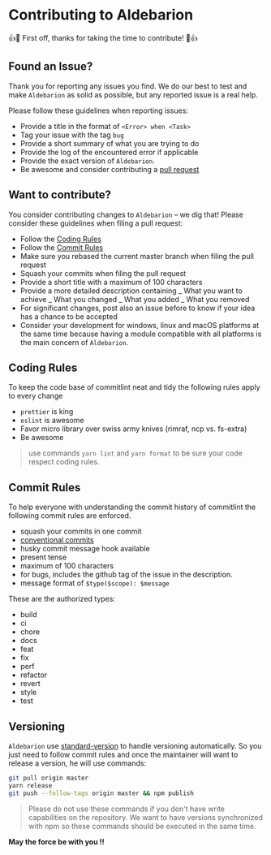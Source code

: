 # Contributing to Aldebarion

:+1::tada: First off, thanks for taking the time to contribute! :tada::+1:

## Found an Issue?

Thank you for reporting any issues you find. We do our best to test and make `Aldebarion` as solid as possible, but any reported issue is a real help.

Please follow these guidelines when reporting issues:

- Provide a title in the format of `<Error> when <Task>`
- Tag your issue with the tag `bug`
- Provide a short summary of what you are trying to do
- Provide the log of the encountered error if applicable
- Provide the exact version of `Aldebarion`.
- Be awesome and consider contributing a [pull request](#want-to-contribute)

## Want to contribute?

You consider contributing changes to `Aldebarion` – we dig that!
Please consider these guidelines when filing a pull request:

- Follow the [Coding Rules](#coding-rules)
- Follow the [Commit Rules](#commit-rules)
- Make sure you rebased the current master branch when filing the pull request
- Squash your commits when filing the pull request
- Provide a short title with a maximum of 100 characters
- Provide a more detailed description containing
  _ What you want to achieve
  _ What you changed
  _ What you added
  _ What you removed
- For significant changes, post also an issue before to know if your idea has a chance to be accepted
- Consider your development for windows, linux and macOS platforms at the same time
  because having a module compatible with all platforms is the main concern of `Aldebarion`.

## Coding Rules

To keep the code base of commitlint neat and tidy the following rules apply to every change

- `prettier` is king
- `eslint` is awesome
- Favor micro library over swiss army knives (rimraf, ncp vs. fs-extra)
- Be awesome

> use commands `yarn lint` and `yarn format` to be sure your code respect coding rules.

## Commit Rules

To help everyone with understanding the commit history of commitlint the following commit rules are enforced.

- squash your commits in one commit
- [conventional commits](https://www.conventionalcommits.org/en/v1.0.0-beta.3/)
- husky commit message hook available
- present tense
- maximum of 100 characters
- for bugs, includes the github tag of the issue in the description.
- message format of `$type($scope): $message`

These are the authorized types:

- build
- ci
- chore
- docs
- feat
- fix
- perf
- refactor
- revert
- style
- test

## Versioning

`Aldebarion` use [standard-version](https://github.com/conventional-changelog/standard-version) to handle versioning
automatically. So you just need to follow commit rules and once the maintainer will want to  
release a version, he will use commands:

```bash
git pull origin master
yarn release
git push --follow-tags origin master && npm publish
```

> Please do not use these commands if you don't have write capabilities on the repository. We want to
> have versions synchronized with npm so these commands should be executed in the same time.

**May the force be with you !!**

